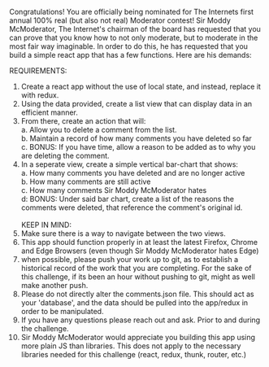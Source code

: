 Congratulations!  You are officially being nominated for The Internets first annual 100% real (but also not real) Moderator contest! Sir Moddy McModerator, The Internet's chairman of the board has requested that you can prove that you know how to not only moderate, but to moderate in the most fair way imaginable. In order to do this, he has requested that you build a simple react app that has a few functions.  Here are his demands:

REQUIREMENTS:
1. Create a react app without the use of local state, and instead, replace it with redux.
2. Using the data provided, create a list view that can display data in an efficient manner.  
3. From there, create an action that will:
    <br>a. Allow you to delete a comment from the list.
    <br>b. Maintain a record of how many comments you have deleted so far
    <br>c. BONUS: If you have time, allow a reason to be added as to why you are deleting the comment.
4. In a seperate view, create a simple vertical bar-chart that shows:
    <br>a. How many comments you have deleted and are no longer active
    <br>b. How many comments are still active
    <br>c. How many comments Sir Moddy McModerator hates
    <br>d: BONUS: Under said bar chart, create a list of the reasons the comments were deleted, that reference the comment's original id.
<br><br>
KEEP IN MIND:
1. Make sure there is a way to navigate between the two views.
2. This app should function properly in at least the latest Firefox, Chrome and Edge Browsers (even though Sir Moddy McModerator hates Edge)
3. when possible, please push your work up to git, as to establish a historical record of the work that you are completing. For the sake of this challenge, if its been an hour without pushing to git, might as well make another push.
4. Please do not directly alter the comments.json file.  This should act as your 'database', and the data should be pulled into the app/redux in order to be manipulated.
5. If you have any questions please reach out and ask. Prior to and during the challenge.  
6. Sir Moddy McModerator would appreciate you building this app using more plain JS than libraries. This does not apply to the necessary libraries needed for this challenge (react, redux, thunk, router, etc.)
